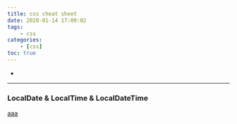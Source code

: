 ```yaml
---
title: css cheat sheet
date: 2020-01-14 17:09:02
tags:
    - css
categories:
    - [css]
toc: true
---
```



-

<!-- more -->

---
<!-- TODO -->
### LocalDate & LocalTime & LocalDateTime


[aaa](demo.html)